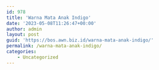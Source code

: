 ```yaml
---
id: 978
title: 'Warna Mata Anak Indigo'
date: '2023-05-08T11:26:47+00:00'
author: admin
layout: post
guid: 'https://bos.awn.biz.id/warna-mata-anak-indigo/'
permalink: /warna-mata-anak-indigo/
categories:
    - Uncategorized
---
```



